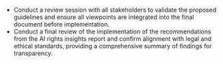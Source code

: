 - Conduct a review session with all stakeholders to validate the proposed guidelines and ensure all viewpoints are integrated into the final document before implementation.
- Conduct a final review of the implementation of the recommendations from the AI rights insights report and confirm alignment with legal and ethical standards, providing a comprehensive summary of findings for transparency.
